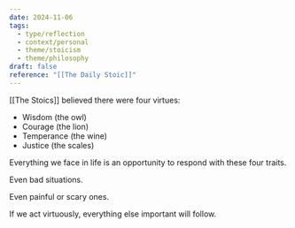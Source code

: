 ```yaml
---
date: 2024-11-06
tags:
  - type/reflection
  - context/personal
  - theme/stoicism
  - theme/philosophy
draft: false
reference: "[[The Daily Stoic]]"
---
```


[[The Stoics]] believed there were four virtues:
- Wisdom (the owl)
- Courage (the lion)
- Temperance (the wine)
- Justice (the scales)

Everything we face in life is an opportunity to respond with these four traits. 

Even bad situations. 

Even painful or scary ones. 

If we act virtuously, everything else important will follow. 